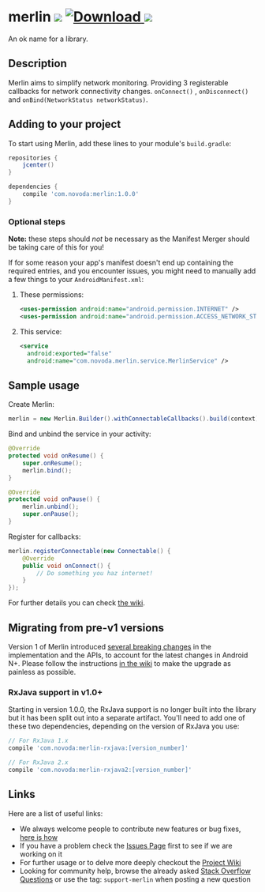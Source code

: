 # merlin [![](https://ci.novoda.com/buildStatus/icon?job=merlin)](https://ci.novoda.com/job/merlin/lastBuild/console) [![Download](https://api.bintray.com/packages/novoda/maven/merlin/images/download.svg) ](https://bintray.com/novoda/maven/merlin/_latestVersion) [![](https://raw.githubusercontent.com/novoda/novoda/master/assets/btn_apache_lisence.png)](LICENSE.txt)

An ok name for a library.

## Description

Merlin aims to simplify network monitoring. Providing 3 registerable callbacks for network connectivity changes.
`onConnect()` , `onDisconnect()` and `onBind(NetworkStatus networkStatus)`.

## Adding to your project

To start using Merlin, add these lines to your module's `build.gradle`:

```groovy
repositories {
    jcenter()
}

dependencies {
    compile 'com.novoda:merlin:1.0.0'
}
```

### Optional steps

**Note:** these steps should _not_ be necessary as the Manifest Merger should be taking care of this for you!

If for some reason your app's manifest doesn't end up containing the required entries, and you encounter issues, you might need to manually add a few things to your `AndroidManifest.xml`:

 1. These permissions:

    ```xml
    <uses-permission android:name="android.permission.INTERNET" />
    <uses-permission android:name="android.permission.ACCESS_NETWORK_STATE" />
    ```

 2. This service:

    ```xml
    <service
      android:exported="false"
      android:name="com.novoda.merlin.service.MerlinService" />
    ```

## Sample usage

Create Merlin:

```java
merlin = new Merlin.Builder().withConnectableCallbacks().build(context);
```

Bind and unbind the service in your activity:

```java
@Override
protected void onResume() {
    super.onResume();
    merlin.bind();
}

@Override
protected void onPause() {
    merlin.unbind();
    super.onPause();
}
```

Register for callbacks:

```java
merlin.registerConnectable(new Connectable() {
    @Override
    public void onConnect() {
        // Do something you haz internet!
    }
});
```

For further details you can check [the wiki](https://github.com/novoda/merlin/wiki/Simple-Api-Usage).

## Migrating from pre-v1 versions

Version 1 of Merlin introduced [several breaking changes](https://github.com/novoda/merlin/wiki/Migration-guide#notable-changes-for-migration) in the implementation and the APIs, to account for the latest changes in Android N+. Please follow the instructions [in the wiki](https://github.com/novoda/merlin/wiki/Migration-guide) to make the upgrade as painless as possible.

### RxJava support in v1.0+

Starting in version 1.0.0, the RxJava support is no longer built into the library but it has been split out into a separate artifact. You'll need to add one of these two dependencies, depending on the version of RxJava you use:

```groovy
// For RxJava 1.x
compile 'com.novoda:merlin-rxjava:[version_number]'

// For RxJava 2.x
compile 'com.novoda:merlin-rxjava2:[version_number]'
```


## Links

Here are a list of useful links:

 * We always welcome people to contribute new features or bug fixes, [here is how](https://github.com/novoda/novoda/blob/master/CONTRIBUTING.md)
 * If you have a problem check the [Issues Page](https://github.com/novoda/merlin/issues) first to see if we are working on it
 * For further usage or to delve more deeply checkout the [Project Wiki](https://github.com/novoda/merlin/wiki)
 * Looking for community help, browse the already asked [Stack Overflow Questions](http://stackoverflow.com/questions/tagged/support-merlin) or use the tag: `support-merlin` when posting a new question
